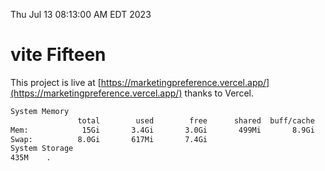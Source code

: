 Thu Jul 13 08:13:00 AM EDT 2023

# vite Fifteen


This project is live at [https://marketingpreference.vercel.app/](https://marketingpreference.vercel.app/) thanks to Vercel.

```bash
System Memory
               total        used        free      shared  buff/cache   available
Mem:            15Gi       3.4Gi       3.0Gi       499Mi       8.9Gi        11Gi
Swap:          8.0Gi       617Mi       7.4Gi
System Storage
435M	.
```
